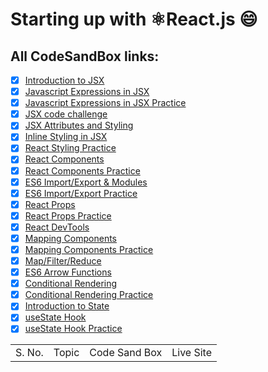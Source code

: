 # Starting up with ⚛️React.js :smile: 
## All CodeSandBox links:
- [x] [Introduction to JSX](https://codesandbox.io/s/introduction-to-jsx-forked-ijet3)
- [x] [Javascript Expressions in JSX](https://codesandbox.io/s/javascript-expressions-in-jsx-forked-5e6e1)
- [x] [Javascript Expressions in JSX Practice](https://codesandbox.io/s/javascript-expressions-in-jsx-practice-forked-2rrg4)
- [x] [JSX code challenge](https://codesandbox.io/s/jsx-code-challenge-forked-ctp96)
- [x] [JSX Attributes and Styling](https://codesandbox.io/s/jsx-attributes-and-styling-forked-ogujt?file=/src/index.js)
- [x] [Inline Styling in JSX ](https://codesandbox.io/s/inline-styling-in-jsx-forked-viu1q?file=/src/index.js)
- [x] [React Styling Practice ](https://codesandbox.io/s/react-styling-practice-forked-tjydt?file=/src/index.js)
- [x] [React Components](https://codesandbox.io/s/react-components-forked-sfhvl?file=/src/index.js)
- [x] [React Components Practice](https://codesandbox.io/s/react-components-practice-forked-vh9jl?file=/src/index.js)
- [x] [ES6 Import/Export & Modules](https://codesandbox.io/s/es6-importexport-modules-forked-8sgn5?file=/src/index.js)
- [x] [ES6 Import/Export Practice](https://codesandbox.io/s/es6-importexport-practice-forked-iir9m?file=/src/index.js)
- [x] [React Props](https://codesandbox.io/s/react-props-forked-zekwd?file=/src/index.js)
- [x] [React Props Practice](https://codesandbox.io/s/react-props-practice-forked-09601?file=/src/index.js)
- [x] [React DevTools](https://codesandbox.io/s/react-devtools-6h981?file=/src/index.js)
- [x] [Mapping Components](https://codesandbox.io/s/mapping-components-forked-e6994?file=/src/index.js)
- [x] [Mapping Components Practice](https://codesandbox.io/s/mapping-components-practice-forked-4k46m?file=/src/index.js)
- [x] [Map/Filter/Reduce](https://codesandbox.io/s/mapfilterreduce-forked-rs29z?file=/src/index.js)
- [x] [ES6 Arrow Functions](https://codesandbox.io/s/es6-arrow-functions-forked-rtbjz?file=/src/index.js)
- [x] [Conditional Rendering](https://codesandbox.io/s/conditional-rendering-forked-epsux?file=/src/index.js)
- [x] [Conditional Rendering Practice](https://codesandbox.io/s/conditional-rendering-practice-forked-g8mqj?file=/src/index.js)
- [x] [Introduction to State](https://codesandbox.io/s/introduction-to-state-completed-forked-kze9b?file=/src/index.js)
- [x] [useState Hook](https://codesandbox.io/s/usestate-hook-forked-j0pcs?file=/src/index.js)
- [x] [useState Hook Practice](https://codesandbox.io/s/usestate-hook-practice-forked-s1lk4?file=/src/index.js)

<table>
<tr>
<td>S. No.</td>
<td>Topic</td>
<td>Code Sand Box</td>
<td>Live Site</td>
</tr>
</table>